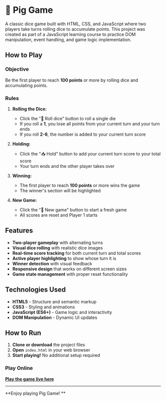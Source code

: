 # 🎲 Pig Game

A classic dice game built with HTML, CSS, and JavaScript where two players take turns rolling dice to accumulate points. This project was created as part of a JavaScript learning course to practice DOM manipulation, event handling, and game logic implementation.

## How to Play

### Objective
Be the first player to reach **100 points** or more by rolling dice and accumulating points.

### Rules
1. **Rolling the Dice:**
   - Click the "🎲 Roll dice" button to roll a single die
   - If you roll a **1**, you lose all points from your current turn and your turn ends
   - If you roll **2-6**, the number is added to your current turn score

2. **Holding:**
   - Click the "📥 Hold" button to add your current turn score to your total score
   - Your turn ends and the other player takes over

3. **Winning:**
   - The first player to reach **100 points** or more wins the game
   - The winner's section will be highlighted

4. **New Game:**
   - Click the "🔄 New game" button to start a fresh game
   - All scores are reset and Player 1 starts

## Features

- **Two-player gameplay** with alternating turns
- **Visual dice rolling** with realistic dice images
- **Real-time score tracking** for both current turn and total scores
- **Active player highlighting** to show whose turn it is
- **Winner detection** with visual feedback
- **Responsive design** that works on different screen sizes
- **Game state management** with proper reset functionality

## Technologies Used

- **HTML5** - Structure and semantic markup
- **CSS3** - Styling and animations
- **JavaScript (ES6+)** - Game logic and interactivity
- **DOM Manipulation** - Dynamic UI updates

## How to Run

1. **Clone or download** the project files
2. **Open** `index.html` in your web browser
3. **Start playing!** No additional setup required

### Play Online
 **[Play the game live here](https://amrshahin-12.github.io/Roll-Hold-Game/)**


---

**Enjoy playing Pig Game! **
